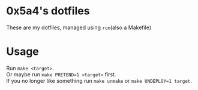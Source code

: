 # 0x5a4's dotfiles
These are my dotfiles, managed using `rcm`(also a Makefile)

# Usage
Run `make <target>`.  
Or maybe run `make PRETEND=1 <target>` first.  
If you no longer like something run `make unmake` or `make UNDEPLOY=1 target`.  
